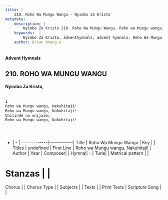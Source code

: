 ```yaml
---
title: |
    210. Roho Wa Mungu Wangu - Nyimbo Za Kristo
metadata:
    description: |
        Nyimbo Za Kristo 210. Roho Wa Mungu Wangu. Roho wa Mungu wangu, Nakuhitaji!  Roho wa Mungu wangu, Nakuhitaji!  Unilinde na unijaze;  Roho wa Mungu wangu, Nakuhitaji!     
    keywords:  |
        Nyimbo Za Kristo, adventhymnals, advent hymnals, Roho Wa Mungu Wangu, Roho wa Mungu wangu, Nakuhitaji! . 
    author: Brian Onang'o
---
```


#### Advent Hymnals
## 210. ROHO WA MUNGU WANGU
####  Nyimbo Za Kristo,

```txt

1
Roho wa Mungu wangu, Nakuhitaji! 
Roho wa Mungu wangu, Nakuhitaji! 
Unilinde na unijaze; 
Roho wa Mungu wangu, Nakuhitaji!





```

- |   -  |
-------------|------------|
Title | Roho Wa Mungu Wangu |
Key |  |
Titles | undefined |
First Line | Roho wa Mungu wangu, Nakuhitaji!  |
Author | 
Year | 
Composer| |
Hymnal|  - |
Tune|  |
Metrical pattern | |
# Stanzas |  |
Chorus |  |
Chorus Type |  |
Subjects | |
Texts |  |
Print Texts | 
Scripture Song |  |
    
